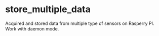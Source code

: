 # store_multiple_data
Acquired and stored data from multiple type of sensors on Rasperry PI. Work with daemon mode.

